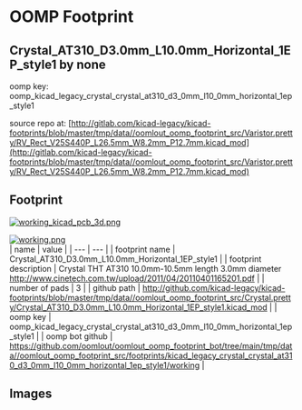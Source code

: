 # OOMP Footprint  
## Crystal_AT310_D3.0mm_L10.0mm_Horizontal_1EP_style1  by none  
  
oomp key: oomp_kicad_legacy_crystal_crystal_at310_d3_0mm_l10_0mm_horizontal_1ep_style1  
  
source repo at: [http://gitlab.com/kicad-legacy/kicad-footprints/blob/master/tmp/data//oomlout_oomp_footprint_src/Varistor.pretty/RV_Rect_V25S440P_L26.5mm_W8.2mm_P12.7mm.kicad_mod](http://gitlab.com/kicad-legacy/kicad-footprints/blob/master/tmp/data//oomlout_oomp_footprint_src/Varistor.pretty/RV_Rect_V25S440P_L26.5mm_W8.2mm_P12.7mm.kicad_mod)  
## Footprint  
  
[![working_kicad_pcb_3d.png](working_kicad_pcb_3d_600.png)](working_kicad_pcb_3d.png)  
  
[![working.png](working_600.png)](working.png)  
| name | value | 
| --- | --- | 
| footprint name | Crystal_AT310_D3.0mm_L10.0mm_Horizontal_1EP_style1 | 
| footprint description | Crystal THT AT310 10.0mm-10.5mm length 3.0mm diameter http://www.cinetech.com.tw/upload/2011/04/20110401165201.pdf | 
| number of pads | 3 | 
| github path | http://github.com/kicad-legacy/kicad-footprints/blob/master/tmp/data//oomlout_oomp_footprint_src/Crystal.pretty/Crystal_AT310_D3.0mm_L10.0mm_Horizontal_1EP_style1.kicad_mod | 
| oomp key | oomp_kicad_legacy_crystal_crystal_at310_d3_0mm_l10_0mm_horizontal_1ep_style1 | 
| oomp bot github | https://github.com/oomlout/oomlout_oomp_footprint_bot/tree/main/tmp/data//oomlout_oomp_footprint_src/footprints/kicad_legacy_crystal_crystal_at310_d3_0mm_l10_0mm_horizontal_1ep_style1/working | 
## Images  
